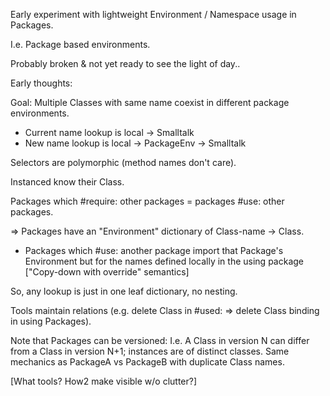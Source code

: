 Early experiment with lightweight Environment / Namespace usage in Packages.

I.e. Package based environments.

Probably broken & not yet ready to see the light of day..


Early thoughts:

Goal: Multiple Classes with same name coexist in different package environments.

- Current name lookup is local -> Smalltalk
- New name lookup is local -> PackageEnv -> Smalltalk

Selectors are polymorphic (method names don't care).

Instanced know their Class.

Packages which #require: other packages = packages #use: other packages.

=> Packages have an "Environment" dictionary of Class-name -> Class.

- Packages which #use: another package import that Package's Environment
but for the names defined locally in the using package 
  ["Copy-down with override" semantics]

So, any lookup is just in one leaf dictionary, no nesting.

Tools maintain relations (e.g. delete Class in #used: => delete Class binding in using Packages).

Note that Packages can be versioned: I.e. A Class in version N can differ from a Class in version N+1; instances are of distinct classes.  Same mechanics as PackageA vs PackageB with duplicate Class names.


[What tools?  How2 make visible w/o clutter?]


